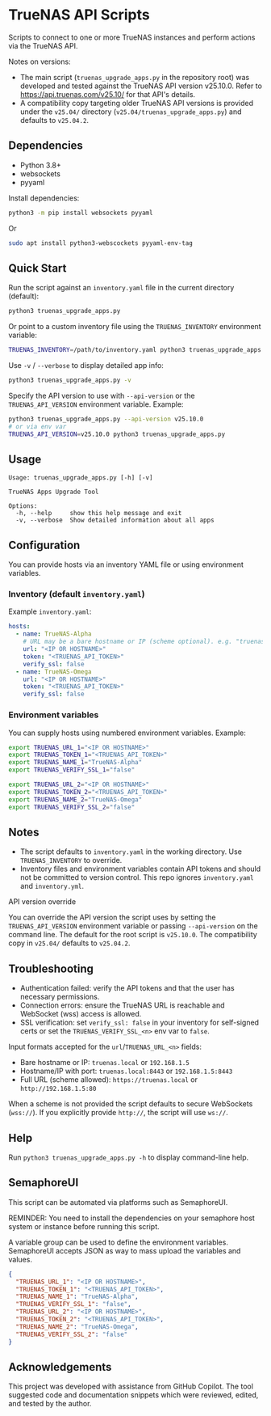 # TrueNAS API Scripts

Scripts to connect to one or more TrueNAS instances and perform actions via the TrueNAS API.

Notes on versions:
- The main script (`truenas_upgrade_apps.py` in the repository root) was developed and tested
  against the TrueNAS API version v25.10.0. Refer to https://api.truenas.com/v25.10/ for
  that API's details.
- A compatibility copy targeting older TrueNAS API versions is provided under the
  `v25.04/` directory (`v25.04/truenas_upgrade_apps.py`) and defaults to `v25.04.2`.

## Dependencies

- Python 3.8+
- websockets
- pyyaml

Install dependencies:

```bash
python3 -m pip install websockets pyyaml
```
Or
```bash
sudo apt install python3-webscockets pyyaml-env-tag
```

## Quick Start

Run the script against an `inventory.yaml` file in the current directory (default):

```bash
python3 truenas_upgrade_apps.py
```

Or point to a custom inventory file using the `TRUENAS_INVENTORY` environment variable:

```bash
TRUENAS_INVENTORY=/path/to/inventory.yaml python3 truenas_upgrade_apps.py
```

Use `-v` / `--verbose` to display detailed app info:

```bash
python3 truenas_upgrade_apps.py -v
```

Specify the API version to use with `--api-version` or the `TRUENAS_API_VERSION` environment variable. Example:

```bash
python3 truenas_upgrade_apps.py --api-version v25.10.0
# or via env var
TRUENAS_API_VERSION=v25.10.0 python3 truenas_upgrade_apps.py
```

## Usage

```
Usage: truenas_upgrade_apps.py [-h] [-v]

TrueNAS Apps Upgrade Tool

Options:
  -h, --help     show this help message and exit
  -v, --verbose  Show detailed information about all apps
```

## Configuration

You can provide hosts via an inventory YAML file or using environment variables.

### Inventory (default `inventory.yaml`)

Example `inventory.yaml`:

```yaml
hosts:
  - name: TrueNAS-Alpha
    # URL may be a bare hostname or IP (scheme optional). e.g. "truenas.local" or "192.168.1.5"
    url: "<IP OR HOSTNAME>"
    token: "<TRUENAS_API_TOKEN>"
    verify_ssl: false
  - name: TrueNAS-Omega
    url: "<IP OR HOSTNAME>"
    token: "<TRUENAS_API_TOKEN>"
    verify_ssl: false
```

### Environment variables

You can supply hosts using numbered environment variables. Example:

```bash
export TRUENAS_URL_1="<IP OR HOSTNAME>"
export TRUENAS_TOKEN_1="<TRUENAS_API_TOKEN>"
export TRUENAS_NAME_1="TrueNAS-Alpha"
export TRUENAS_VERIFY_SSL_1="false"

export TRUENAS_URL_2="<IP OR HOSTNAME>"
export TRUENAS_TOKEN_2="<TRUENAS_API_TOKEN>"
export TRUENAS_NAME_2="TrueNAS-Omega"
export TRUENAS_VERIFY_SSL_2="false"
```

## Notes

- The script defaults to `inventory.yaml` in the working directory. Use `TRUENAS_INVENTORY` to override.
- Inventory files and environment variables contain API tokens and should not be committed to version control. This repo ignores `inventory.yaml` and `inventory.yml`.

API version override

You can override the API version the script uses by setting the `TRUENAS_API_VERSION` environment variable or passing `--api-version` on the command line. The default for the root script is `v25.10.0`. The compatibility copy in `v25.04/` defaults to `v25.04.2`.

## Troubleshooting

- Authentication failed: verify the API tokens and that the user has necessary permissions.
- Connection errors: ensure the TrueNAS URL is reachable and WebSocket (wss) access is allowed.
- SSL verification: set `verify_ssl: false` in your inventory for self-signed certs or set the `TRUENAS_VERIFY_SSL_<n>` env var to `false`.

Input formats accepted for the `url`/`TRUENAS_URL_<n>` fields:

- Bare hostname or IP: `truenas.local` or `192.168.1.5`
- Hostname/IP with port: `truenas.local:8443` or `192.168.1.5:8443`
- Full URL (scheme allowed): `https://truenas.local` or `http://192.168.1.5:80`

When a scheme is not provided the script defaults to secure WebSockets (`wss://`). If you explicitly provide `http://`, the script will use `ws://`.

## Help

Run `python3 truenas_upgrade_apps.py -h` to display command-line help.


## SemaphoreUI

This script can be automated via platforms such as SemaphoreUI. 

REMINDER: You need to install the dependencies on your semaphore host system or instance before running this script.

A variable group can be used to define the environment variables. SemaphoreUI accepts JSON as way to mass upload the variables and values.

```json
{
  "TRUENAS_URL_1": "<IP OR HOSTNAME>",
  "TRUENAS_TOKEN_1": "<TRUENAS_API_TOKEN>",
  "TRUENAS_NAME_1": "TrueNAS-Alpha",
  "TRUENAS_VERIFY_SSL_1": "false",
  "TRUENAS_URL_2": "<IP OR HOSTNAME>",
  "TRUENAS_TOKEN_2": "<TRUENAS_API_TOKEN>",
  "TRUENAS_NAME_2": "TrueNAS-Omega",
  "TRUENAS_VERIFY_SSL_2": "false"
}
```

## Acknowledgements

This project was developed with assistance from GitHub Copilot. The tool suggested code and documentation snippets which were reviewed, edited, and tested by the author.
